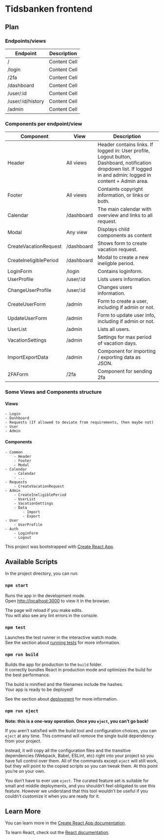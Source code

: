 # Tidsbanken frontend


## Plan

### Endpoints/views


| Endpoint           | Description   |
| ------------------ | ------------- |
| /                  | Content Cell  |
| /login             | Content Cell  |
| /2fa               | Content Cell  |
| /dashboard         | Content Cell  |
| /user/:id          | Content Cell  |
| /user/:id/history  | Content Cell  |
| /admin             | Content Cell  |



### Components per endpoint/view
| Component     | View           | Description |
| ------------- | -------------- | ----------- |
| Header        | All views      | Header contains links. If logged in: User profile, Logout button, Dashboard, notification dropdown list. If logged in and admin: logged in content + Admin area.  |
| Footer        | All views      | Containts copyright information, or links or both. |
| Calendar      | /dashboard     | The main calendar with overview and links to all request. |
| Modal | Any view | Displays child components as content |
| CreateVacationRequest | /dashboard | Shows form to create vacation request. |
| CreateIneligiblePeriod | /dashboard | Modal to create a new ineligble period. |
| LoginForm     | /login         | Contains loginform. |
| UserProfile   | /user/:id      | Lists users information.  |
| ChangeUserProfile | /user/:id | Changes users information. |
| CreateUserForm    | /admin      | Form to create a user, including if admin or not. |
| UpdateUserForm     | /admin      | Form to update user info, including if admin or not. |
| UserList | /admin | Lists all users. |
| VacationSettings | /admin | Settings for max period of vacation days. |
| ImportExportData | /admin | Component for importing / exporting data as JSON. |
|2FAForm| /2fa | Component for sending 2fa |


### Some Views and Components structure

#### Views
    - Login
    - Dashboard
    - Requests (If allowed to deviate from requirements, then maybe not)
    - User
    - Admin


#### Components
    - Common
        - Header
        - Footer
        - Modal
    - Calendar
        - Calendar
        - ...
    - Requests
        - CreateVacationRequest
    - Admin
        - CreateIneligiblePeriod
        - UserList
        - VacationSettings
        - Data
            - Import
            - Export
    - User
        - UserProfile
    - Auth
        - LoginForm
        - Logout
This project was bootstrapped with [Create React App](https://github.com/facebook/create-react-app).

## Available Scripts

In the project directory, you can run:

### `npm start`

Runs the app in the development mode.<br />
Open [http://localhost:3000](http://localhost:3000) to view it in the browser.

The page will reload if you make edits.<br />
You will also see any lint errors in the console.

### `npm test`

Launches the test runner in the interactive watch mode.<br />
See the section about [running tests](https://facebook.github.io/create-react-app/docs/running-tests) for more information.

### `npm run build`

Builds the app for production to the `build` folder.<br />
It correctly bundles React in production mode and optimizes the build for the best performance.

The build is minified and the filenames include the hashes.<br />
Your app is ready to be deployed!

See the section about [deployment](https://facebook.github.io/create-react-app/docs/deployment) for more information.

### `npm run eject`

**Note: this is a one-way operation. Once you `eject`, you can’t go back!**

If you aren’t satisfied with the build tool and configuration choices, you can `eject` at any time. This command will remove the single build dependency from your project.

Instead, it will copy all the configuration files and the transitive dependencies (Webpack, Babel, ESLint, etc) right into your project so you have full control over them. All of the commands except `eject` will still work, but they will point to the copied scripts so you can tweak them. At this point you’re on your own.

You don’t have to ever use `eject`. The curated feature set is suitable for small and middle deployments, and you shouldn’t feel obligated to use this feature. However we understand that this tool wouldn’t be useful if you couldn’t customize it when you are ready for it.

## Learn More

You can learn more in the [Create React App documentation](https://facebook.github.io/create-react-app/docs/getting-started).

To learn React, check out the [React documentation](https://reactjs.org/).
